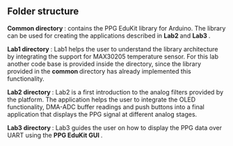 ## Folder structure

<b> Common directory </b>: contains the PPG EduKit library for Arduino. The library can be used for creating the applications described in <b> Lab2 </b> and <b> Lab3 </b>.

<b> Lab1 directory </b>: Lab1 helps the user to understand the library architecture by integrating the support for MAX30205 temperature sensor. 
For this lab another code base is provided inside the directory, since the library provided in the <b> common </b> directory has already implemented this functionality.

<b> Lab2 directory </b>: Lab2 is a first introduction to the analog filters provided by the platform. The application helps the user to integrate the OLED functionality, 
DMA-ADC buffer readings and push buttons into a final application that displays the PPG signal at different analog stages.

<b> Lab3 directory </b>: Lab3 guides the user on how to display the PPG data over UART using the <b> PPG EduKit GUI </b>.
